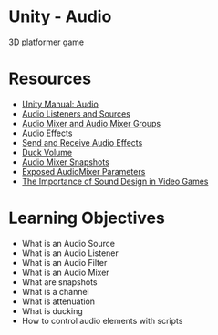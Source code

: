# Unity - Audio
3D platformer game
# Resources
- [Unity Manual: Audio](https://docs.unity3d.com/Manual/Audio.html)
- [Audio Listeners and Sources](https://learn.unity.com/tutorial/audio-setup#5c7f8528edbc2a002053b507)
- [Audio Mixer and Audio Mixer Groups](https://learn.unity.com/tutorial/audio-mixing)
- [Audio Effects](https://learn.unity.com/tutorial/audio-mixing)
- [Send and Receive Audio Effects](https://learn.unity.com/tutorial/audio-mixing)
- [Duck Volume](https://learn.unity.com/tutorial/audio-mixing)
- [Audio Mixer Snapshots](https://learn.unity.com/tutorial/audio-mixing)
- [Exposed AudioMixer Parameters](https://learn.unity.com/tutorial/audio-mixing)
- [The Importance of Sound Design in Video Games](https://www.youtube.com/watch?v=MaRzSw80Wao)
# Learning Objectives
- What is an Audio Source
- What is an Audio Listener
- What is an Audio Filter
- What is an Audio Mixer
- What are snapshots
- What is a channel
- What is attenuation
- What is ducking
- How to control audio elements with scripts